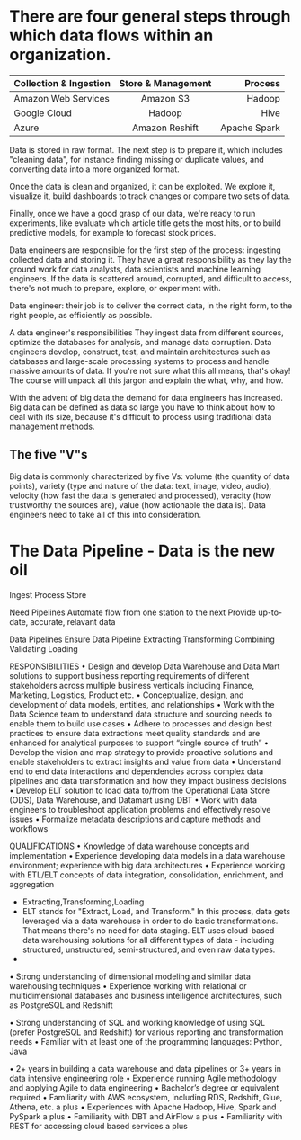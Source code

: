 # There are four general steps through which data flows within an organization.

| Collection & Ingestion     | Store & Management    | Process   |
| :------------- | :----------: | -----------: |
|  Amazon Web Services| Amazon S3   | Hadoop   |
| Google Cloud   | Hadoop| Hive  |
| Azure | Amazon Reshift | Apache Spark |

Data is stored in raw format. The next step is to prepare it, which includes "cleaning data", for instance finding missing or duplicate values, and converting data into a more organized format.

Once the data is clean and organized, it can be exploited. We explore it, visualize it, build dashboards to track changes or compare two sets of data.

Finally, once we have a good grasp of our data, we're ready to run experiments, like evaluate which article title gets the most hits, or to build predictive models, for example to forecast stock prices.

Data engineers are responsible for the first step of the process: ingesting collected data and storing it. They have a great responsibility as they lay the ground work for data analysts, data scientists and machine learning engineers. If the data is scattered around, corrupted, and difficult to access, there's not much to prepare, explore, or experiment with.

Data engineer: their job is to deliver the correct data, in the right form, to the right people, as efficiently as possible.

A data engineer's responsibilities
They ingest data from different sources, optimize the databases for analysis, and manage data corruption. Data engineers develop, construct, test, and maintain architectures such as databases and large-scale processing systems to process and handle massive amounts of data. If you're not sure what this all means, that's okay! The course will unpack all this jargon and explain the what, why, and how.

With the advent of big data,the demand for data engineers has increased. Big data can be defined as data so large you have to think about how to deal with its size, because it's difficult to process using traditional data management methods.

## The five "V"s
Big data is commonly characterized by five Vs:
volume (the quantity of data points),
variety (type and nature of the data: text, image, video, audio),
velocity (how fast the data is generated and processed),
veracity (how trustworthy the sources are),
value (how actionable the data is).
Data engineers need to take all of this into consideration.

# The Data Pipeline - Data is the new oil
Ingest
Process
Store

Need Pipelines
Automate flow from one station to the next
Provide up-to-date, accurate, relavant data

Data Pipelines Ensure Data Pipeline
Extracting
Transforming
Combining
Validating
Loading

RESPONSIBILITIES
• Design and develop Data Warehouse and Data Mart solutions to support business reporting requirements of different stakeholders across multiple business verticals including Finance, Marketing, Logistics, Product etc.
• Conceptualize, design, and development of data models, entities, and relationships
• Work with the Data Science team to understand data structure and sourcing needs to enable them to build use cases
• Adhere to processes and design best practices to ensure data extractions meet quality standards and are enhanced for analytical purposes to support “single source of truth”
• Develop the vision and map strategy to provide proactive solutions and enable stakeholders to extract insights and value from data
• Understand end to end data interactions and dependencies across complex data pipelines and data transformation and how they impact business decisions
• Develop ELT solution to load data to/from the Operational Data Store (ODS), Data Warehouse, and Datamart using DBT
• Work with data engineers to troubleshoot application problems and effectively resolve issues
• Formalize metadata descriptions and capture methods and workflows

QUALIFICATIONS
• Knowledge of data warehouse concepts and implementation
• Experience developing data models in a data warehouse environment; experience with big data architectures
• Experience working with ETL/ELT concepts of data integration, consolidation, enrichment, and aggregation
- Extracting,Transforming,Loading
- ELT stands for "Extract, Load, and Transform." In this process, data gets leveraged via a data warehouse in order to do basic transformations. That means there's no need for data staging. ELT uses cloud-based data warehousing solutions for all different types of data - including structured, unstructured, semi-structured, and even raw data types.
-
• Strong understanding of dimensional modeling and similar data warehousing techniques
• Experience working with relational or multidimensional databases and business intelligence architectures, such as PostgreSQL and Redshift

• Strong understanding of SQL and working knowledge of using SQL (prefer PostgreSQL and Redshift) for various reporting and transformation needs
• Familiar with at least one of the programming languages: Python, Java

• 2+ years in building a data warehouse and data pipelines or 3+ years in data intensive engineering role
• Experience running Agile methodology and applying Agile to data engineering
• Bachelor’s degree or equivalent required
• Familiarity with AWS ecosystem, including RDS, Redshift, Glue, Athena, etc. a plus
• Experiences with Apache Hadoop, Hive, Spark and PySpark a plus
• Familiarity with DBT and AirFlow a plus
• Familiarity with REST for accessing cloud based services a plus
